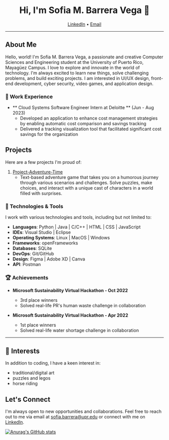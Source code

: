 <h1 align="center">Hi, I'm Sofia M. Barrera Vega 👋</h1>
<p align="center"></p>

<p align="center">
  <a href="[linkedin.com/in/smbv]">LinkedIn</a> •
  <a href="mailto:[sofia.barrera@upr.edu]">Email</a>
</p>

---

## About Me

Hello, world! I'm Sofia M. Barrera Vega, a passionate and creative Computer Sciences and Engineering student at the University of Puerto Rico, Mayagüez Campus. I love to explore and innovate in the world of technology. I'm always excited to learn new things, solve challenging problems, and build exciting projects. I am interested in UI/UX design, front-end development, cyber security, video games, and application design. 

### 💼 Work Experience

- ** Cloud Systems Software Engineer Intern at Deloitte ** (Jun - Aug 2023)
  - Developed an application to enhance cost management strategies by enabling automatic cost comparison and savings tracking
  - Delivered a tracking visualization tool that facilitated significant cost savings for the organization
 
## Projects

Here are a few projects I'm proud of:

1. [Project-Adventure-Time](https://github.com/smbv/Project-Adventure-Time.git)
   - Text-based adventure game that takes you on a humorous journey through various scenarios and challenges. Solve puzzles, make choices, and interact with a unique cast of characters in a world filled with surprises.


### 🔧 Technologies & Tools

I work with various technologies and tools, including but not limited to:
- **Languages**: Python | Java | C/C++ | HTML | CSS | JavaScript 
- **IDEs**: Visual Studio | Eclipse
- **Operating Systems**: Linux | MacOS | Windows
- **Frameworks**: openFrameworks
- **Databases**: SQLite
- **DevOps**: Git/GitHub
- **Design**: Figma | Adobe XD | Canva
- **API**: Postman

### 🏆 Achievements

- **Microsoft Sustainability Virtual Hackathon - Oct 2022**
  - 3rd place winners
  - Solved real-life PR's human waste challenge in collaboration

- **Microsoft Sustainability Virtual Hackathon - Apr 2022**
  - 1st place winners
  - Solved real-life water shortage challenge in collaboration

---

## 🌱 Interests

In addition to coding, I have a keen interest in:
-  traditional/digital art
-  puzzles and legos
-  horse riding

## Let's Connect

I'm always open to new opportunities and collaborations. Feel free to reach out to me via email at sofia.barrera@upr.edu or connect with me on [LinkedIn](linkedin.com/in/smbv).

[![Anurag's GitHub stats](https://github-readme-stats.vercel.app/api?username=smbv&theme=tokyonight)](https://github.com/smbv/github-readme-stats)


